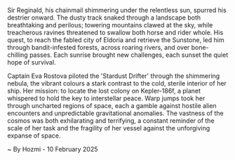 
Sir Reginald, his chainmail shimmering under the relentless sun, spurred his destrier onward.  The dusty track snaked through a landscape both breathtaking and perilous; towering mountains clawed at the sky, while treacherous ravines threatened to swallow both horse and rider whole.  His quest, to reach the fabled city of Eldoria and retrieve the Sunstone, led him through bandit-infested forests, across roaring rivers, and over bone-chilling passes.  Each sunrise brought new challenges, each sunset the quiet hope of survival.

Captain Eva Rostova piloted the 'Stardust Drifter' through the shimmering nebula, the vibrant colours a stark contrast to the cold, sterile interior of her ship.  Her mission: to locate the lost colony on Kepler-186f, a planet whispered to hold the key to interstellar peace.  Warp jumps took her through uncharted regions of space, each a gamble against hostile alien encounters and unpredictable gravitational anomalies.  The vastness of the cosmos was both exhilarating and terrifying, a constant reminder of the scale of her task and the fragility of her vessel against the unforgiving expanse of space.

~ By Hozmi - 10 February 2025
